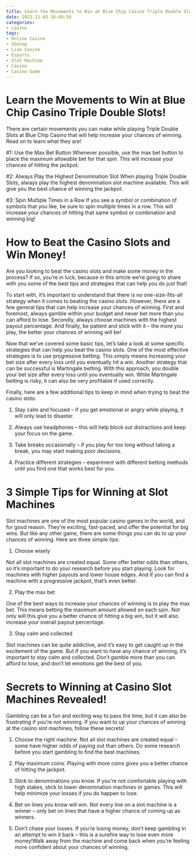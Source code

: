 ```yaml
---
title: Learn the Movements to Win at Blue Chip Casino Triple Double Slots!
date: 2022-11-03 16:49:58
categories:
- Casino
tags:
- Online Casino
- Sbotop
- Live Casino
- Esports
- Slot Machine
- Casino
- Casino Game
---
```



#  Learn the Movements to Win at Blue Chip Casino Triple Double Slots!

There are certain movements you can make while playing Triple Double Slots at Blue Chip Casino that will help increase your chances of winning. Read on to learn what they are!

#1: Use the Max Bet Button
Whenever possible, use the max bet button to place the maximum allowable bet for that spin. This will increase your chances of hitting the jackpot.

#2: Always Play the Highest Denomination Slot
When playing Triple Double Slots, always play the highest denomination slot machine available. This will give you the best chance of winning the jackpot.

#3: Spin Multiple Times in a Row
If you see a symbol or combination of symbols that you like, be sure to spin multiple times in a row. This will increase your chances of hitting that same symbol or combination and winning big!

#  How to Beat the Casino Slots and Win Money!

Are you looking to beat the casino slots and make some money in the process? If so, you’re in luck, because in this article we’re going to share with you some of the best tips and strategies that can help you do just that!

To start with, it’s important to understand that there is no one-size-fits-all strategy when it comes to beating the casino slots. However, there are a few general tips that can help increase your chances of winning. First and foremost, always gamble within your budget and never bet more than you can afford to lose. Secondly, always choose machines with the highest payout percentage. And finally, be patient and stick with it – the more you play, the better your chances of winning will be!

Now that we’ve covered some basic tips, let’s take a look at some specific strategies that can help you beat the casino slots. One of the most effective strategies is to use progressive betting. This simply means increasing your bet size after every loss until you eventually hit a win. Another strategy that can be successful is Martingale betting. With this approach, you double your bet size after every loss until you eventually win. While Martingale betting is risky, it can also be very profitable if used correctly.

Finally, here are a few additional tips to keep in mind when trying to beat the casino slots:

1) Stay calm and focused – if you get emotional or angry while playing, it will only lead to disaster.

2) Always use headphones – this will help block out distractions and keep your focus on the game.

3) Take breaks occasionally – if you play for too long without taking a break, you may start making poor decisions.

4) Practice different strategies – experiment with different betting methods until you find one that works best for you.

#  3 Simple Tips for Winning at Slot Machines

 Slot machines are one of the most popular casino games in the world, and for good reason. They’re exciting, fast-paced, and offer the potential for big wins. But like any other game, there are some things you can do to up your chances of winning. Here are three simple tips:

1. Choose wisely

Not all slot machines are created equal. Some offer better odds than others, so it’s important to do your research before you start playing. Look for machines with higher payouts and lower house edges. And if you can find a machine with a progressive jackpot, that’s even better.

2. Play the max bet

One of the best ways to increase your chances of winning is to play the max bet. This means betting the maximum amount allowed on each spin. Not only will this give you a better chance of hitting a big win, but it will also increase your overall payout percentage.

3. Stay calm and collected

Slot machines can be quite addictive, and it’s easy to get caught up in the excitement of the game. But if you want to have any chance of winning, it’s important to stay calm and collected. Don’t gamble more than you can afford to lose, and don’t let emotions get the best of you.

#  Secrets to Winning at Casino Slot Machines Revealed!

Gambling can be a fun and exciting way to pass the time, but it can also be frustrating if you’re not winning. If you want to up your chances of winning at the casino slot machines, follow these secrets!

1. Choose the right machine. Not all slot machines are created equal – some have higher odds of paying out than others. Do some research before you start gambling to find the best machines.

2. Play maximum coins. Playing with more coins gives you a better chance of hitting the jackpot.

3. Stick to denominations you know. If you’re not comfortable playing with high stakes, stick to lower denomination machines or games. This will help minimize your losses if you do happen to lose.

4. Bet on lines you know will win. Not every line on a slot machine is a winner – only bet on lines that have a higher chance of coming up as winners.

5. Don’t chase your losses. If you’re losing money, don’t keep gambling in an attempt to win it back – this is a surefire way to lose even more money!Walk away from the machine and come back when you’re feeling more confident about your chances of winning.